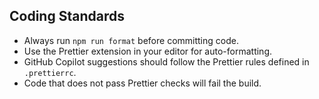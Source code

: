 ## Coding Standards

- Always run `npm run format` before committing code.
- Use the Prettier extension in your editor for auto-formatting.
- GitHub Copilot suggestions should follow the Prettier rules defined in `.prettierrc`.
- Code that does not pass Prettier checks will fail the build.
